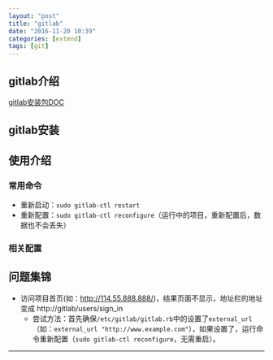 ```yaml
---
layout: "post"
title: "gitlab"
date: "2016-11-20 10:39"
categories: [extend]
tags: [git]
---
```


## gitlab介绍

[gitlab安装包DOC](https://docs.gitlab.com/omnibus/README.html)

## gitlab安装


## 使用介绍

### 常用命令

- 重新启动：`sudo gitlab-ctl restart`
- 重新配置：`sudo gitlab-ctl reconfigure`（运行中的项目，重新配置后，数据也不会丢失）

### 相关配置



## 问题集锦

- 访问项目首页(如：http://114.55.888.888/)，结果页面不显示，地址栏的地址变成 http://gitlab/users/sign_in
    - 尝试方法：首先确保`/etc/gitlab/gitlab.rb`中的设置了`external_url`（如：`external_url "http://www.example.com"`），如果设置了，运行命令重新配置（`sudo gitlab-ctl reconfigure`，无需重启）。












-----------------------
